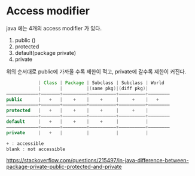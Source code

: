 # Access modifier

java 에는 4개의 access modifier 가 있다.

1. public ()
2. protected
3. default(package private)
4. private

위의 순서대로 public에 가까울 수록 제한이 적고, private에 갈수록 제한이 커진다.

```java
            | Class | Package | Subclass | Subclass | World
            |       |         |(same pkg)|(diff pkg)|
————————————+———————+—————————+——————————+——————————+————————
public      |   +   |    +    |    +     |     +    |   +
————————————+———————+—————————+——————————+——————————+————————
protected   |   +   |    +    |    +     |     +    |
————————————+———————+—————————+——————————+——————————+————————
default     |   +   |    +    |    +     |          |
————————————+———————+—————————+——————————+——————————+————————
private     |   +   |         |          |          |

+ : accessible
blank : not accessible
```

https://stackoverflow.com/questions/215497/in-java-difference-between-package-private-public-protected-and-private